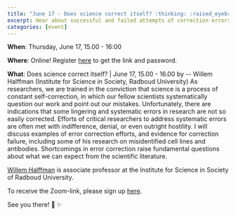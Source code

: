 ```yaml
---
title: "June 17 - Does science correct itself? :thinking: :raised_eyebrow: :microscope: :petri_dish: :male_detective: :female_detective:"
excerpt: Hear about successful and failed attempts of correction errors in scientific research!
categories: [event]
---
```


**When**: Thursday, June 17, 15.00 - 16:00

**Where**: Online! Register [here](https://forms.gle/DmCU3UmcPLQrKBaF6) to get the link and password.

**What**: Does science correct itself? | June 17, 15.00 - 16.00 by -- Willem Halffman (Institute for Science in Society, Radboud University)
As researchers, we are trained in the conviction that science is a process of constant self-correction, in which our fellow scientists systematically question our work and point out our mistakes. Unfortunately, there are indications that some lingering and systematic errors in research are not so easily corrected. Efforts of critical researchers to address systematic errors are often met with indifference, denial, or even outright hostility. I will discuss examples of error correction efforts, and evidence for correction failure, including some of his research on misidentified cell lines and antibodies. Shortcomings in error correction raise fundamental questions about what we can expect from the scientific literature.

[Willem Halffman](https://halffman.org/) is associate professor at the Institute for Science in Society of Radboud University.

To receive the Zoom-link, please sign up [here](https://forms.gle/DmCU3UmcPLQrKBaF6).

See you there! :wave: :sparkles:
